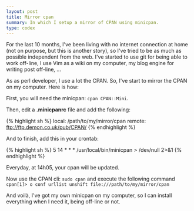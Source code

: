 ```yaml
---
layout: post
title: Mirror cpan
summary: In which I setup a mirror of CPAN using minicpan.
type: codex
---
```


For the last 10 months, I've been living with no internet connection at home (not on purpose, but this is another story), so I've tried to be as much as possible independent from the web. I've started to use git for being able to work off-line, I use Vim as a wiki on my computer, my blog engine for writing post off-line, ...

As as perl developer, I use a lot the CPAN. So, I've start to mirror the CPAN on my computer. Here is how:

First, you will need the minicpan: `cpan CPAN::Mini`.

Then, edit a **.minicpanrc** file and add the following:

{% highlight sh %}
local: /path/to/my/mirror/cpan
remote: ftp://ftp.demon.co.uk/pub/CPAN/
{% endhighlight %}

And to finish, add this in your crontab:

{% highlight sh %}
5 14 * * * /usr/local/bin/minicpan > /dev/null 2>&1
{% endhighlight %}

Everyday, at 14h05, your cpan will be updated.

Now use the CPAN cli: `sudo cpan` and execute the following command `cpan[1]> o conf urllist unshift file:///path/to/my/mirror/cpan`

And voilà, I've got my own minicpan on my computer, so I can install everything when I need it, being off-line or not.
